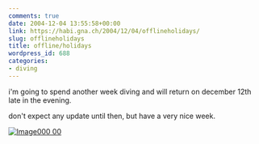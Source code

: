 ```yaml
---
comments: true
date: 2004-12-04 13:55:58+00:00
link: https://habi.gna.ch/2004/12/04/offlineholidays/
slug: offlineholidays
title: offline/holidays
wordpress_id: 688
categories:
- diving
---
```



i'm going to spend another week diving and will return on december 12th late in the evening.
  
don't expect any update until then, but have a very nice week.



[![Image000 00](https://habi.gna.ch/blog/images/Image000_00-tm.jpg)](https://habi.gna.ch/blog/images/Image000_00.jpg)

